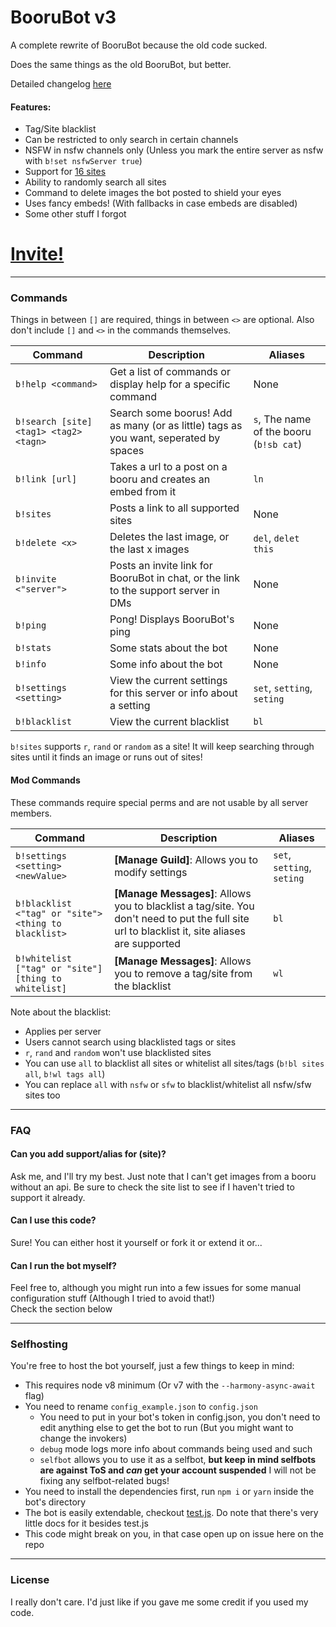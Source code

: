 # BooruBot v3

A complete rewrite of BooruBot because the old code sucked.

Does the same things as the old BooruBot, but better.

Detailed changelog [here](https://github.com/AtlasTheBot/Booru-Discord/issues/14)

#### Features:
* Tag/Site blacklist
* Can be restricted to only search in certain channels
* NSFW in nsfw channels only (Unless you mark the entire server as nsfw with `b!set nsfwServer true`)
* Support for [16 sites](./sites.md)
* Ability to randomly search all sites
* Command to delete images the bot posted to shield your eyes
* Uses fancy embeds! (With fallbacks in case embeds are disabled)
* Some other stuff I forgot

# [Invite!](https://discordapp.com/oauth2/authorize?client_id=204721731162734592&scope=bot&permissions=0)

---

### Commands

Things in between `[]` are required, things in between `<>` are optional.
Also don't include `[]` and `<>` in the commands themselves.

| Command | Description | Aliases |
| ------- | ----------- | ------- |
| `b!help <command>` | Get a list of commands or display help for a specific command | None
| `b!search [site] <tag1> <tag2> <tagn>` | Search some boorus! Add as many (or as little) tags as you want, seperated by spaces | `s`, The name of the booru (`b!sb cat`)
| `b!link [url]` | Takes a url to a post on a booru and creates an embed from it | `ln`
| `b!sites` | Posts a link to all supported sites | None
| `b!delete <x>` | Deletes the last image, or the last x images | `del`, `delet this`
| `b!invite <"server">` | Posts an invite link for BooruBot in chat, or the link to the support server in DMs | None
| `b!ping` | Pong! Displays BooruBot's ping | None
| `b!stats` | Some stats about the bot | None
| `b!info` | Some info about the bot | None
| `b!settings <setting>` | View the current settings for this server or info about a setting | `set`, `setting`, `seting`
| `b!blacklist` | View the current blacklist | `bl`

`b!sites` supports `r`, `rand` or `random` as a site! It will keep searching through sites until it finds an image or runs out of sites!

#### Mod Commands

These commands require special perms and are not usable by all server members.

| Command | Description | Aliases |
| ------- | ----------- | ------- |
| `b!settings <setting> <newValue>` | **[Manage Guild]**: Allows you to modify settings | `set`, `setting`, `seting`
| `b!blacklist <"tag" or "site"> <thing to blacklist>` | **[Manage Messages]**: Allows you to blacklist a tag/site. You don't need to put the full site url to blacklist it, site aliases are supported | `bl`
| `b!whitelist ["tag" or "site"] [thing to whitelist]` | **[Manage Messages]**: Allows you to remove a tag/site from the blacklist | `wl`

Note about the blacklist:
* Applies per server
* Users cannot search using blacklisted tags or sites
* `r`, `rand` and `random` won't use blacklisted sites
* You can use `all` to blacklist all sites or whitelist all sites/tags (`b!bl sites all`, `b!wl tags all`)
* You can replace `all` with `nsfw` or `sfw` to blacklist/whitelist all nsfw/sfw sites too

---

### FAQ

#### Can you add support/alias for (site)?
Ask me, and I'll try my best. Just note that I can't get images from a booru without an api. Be sure to check the site list to see if I haven't tried to support it already.

#### Can I use this code?
Sure! You can either host it yourself or fork it or extend it or...

#### Can I run the bot myself?
Feel free to, although you might run into a few issues for some manual configuration stuff (Although I tried to avoid that!)  
Check the section below

---

### Selfhosting
You're free to host the bot yourself, just a few things to keep in mind:

* This requires node v8 minimum (Or v7 with the `--harmony-async-await` flag)
* You need to rename `config_example.json` to `config.json`
  * You need to put in your bot's token in config.json, you don't need to edit anything else to get the bot to run (But you might want to change the invokers)
  * `debug` mode logs more info about commands being used and such
  * `selfbot` allows you to use it as a selfbot, **but keep in mind selfbots are against ToS and _can_ get your account suspended** I will not be fixing any selfbot-related bugs!
* You need to install the dependencies first, run `npm i` or `yarn` inside the bot's directory
* The bot is easily extendable, checkout [test.js](https://gist.github.com/AtlasTheBot/ee9a1e305f530abbf0c4d43fbb058c2a). Do note that there's very little docs for it besides test.js
* This code might break on you, in that case open up on issue here on the repo

---

### License
I really don't care. I'd just like if you gave me some credit if you used my code.
